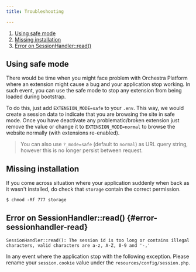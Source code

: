 ```yaml
---
title: Troubleshooting

---
```


1. [Using safe mode](#safe-mode)
2. [Missing installation](#missing-installation)
3. [Error on SessionHandler::read()](#error-sessionhandler-read)

<a name="safe-mode"></a>
## Using safe mode

There would be time when you might face problem with Orchestra Platform where an extension might cause a bug and your application stop working. In such event, you can use the safe mode to stop any extension from being loaded during bootstrap.

To do this, just add `EXTENSION_MODE=safe` to your `.env`. This way, we would create a session data to indicate that you are browsing the site in safe mode. Once you have deactivate any problematic/broken extension just remove the value or change it to `EXTENSION_MODE=normal` to browse the website normally (with extensions re-enabled).

> You can also use `?_mode=safe` (default to `normal`) as URL query string, however this is no longer persist between request.

<a name="missing-installation"></a>
## Missing installation

If you come across situation where your application suddenly when back as it wasn't installed, do check that `storage` contain the correct permission.

    $ chmod -Rf 777 storage

<a name="error-sessionhandler-read"></a>
## Error on SessionHandler::read() {#error-sessionhandler-read}

	SessionHandler::read(): The session id is too long or contains illegal characters, valid characters are a-z, A-Z, 0-9 and '-,'

In any event where the application stop with the following exception. Please rename your `session.cookie` value under the `resources/config/session.php`.
